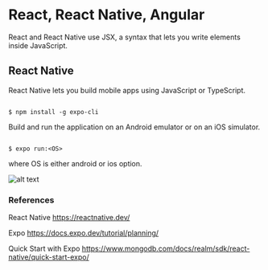 # React, React Native, Angular 

React and React Native use JSX, a syntax that lets you write elements inside JavaScript.

## React Native

React Native lets you build mobile apps using JavaScript or TypeScript.

```

$ npm install -g expo-cli

```

Build and run the application on an Android emulator or on an iOS simulator.

```

$ expo run:<OS>

```

where OS is either android or ios option.

![alt text](https://github.com/jylhakos/InternetOfThings/blob/main/Frameworks/Frontend/comparison.png?raw=true)


### References

React Native https://reactnative.dev/

Expo https://docs.expo.dev/tutorial/planning/

Quick Start with Expo https://www.mongodb.com/docs/realm/sdk/react-native/quick-start-expo/

